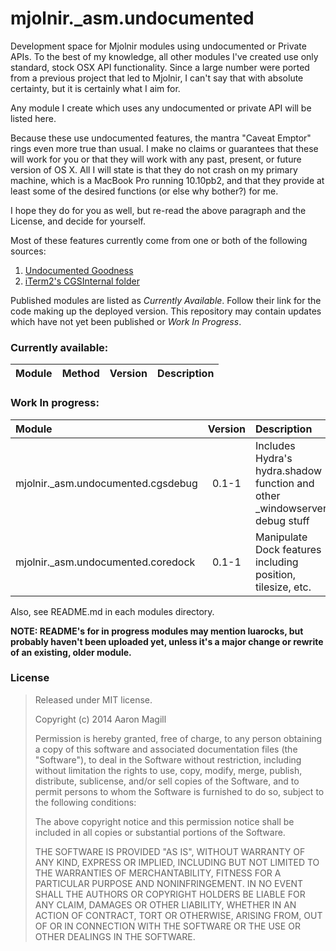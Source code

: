 mjolnir._asm.undocumented
=========================

Development space  for Mjolnir modules using undocumented or Private APIs.  To the best of my knowledge, all other modules I've created use only standard, stock OSX API functionality.  Since a large number were ported from a previous project that led to Mjolnir, I can't say that with absolute certainty, but it is certainly what I aim for.

Any module I create which uses any undocumented or private API will be listed here.

Because these use undocumented features, the mantra "Caveat Emptor" rings even more true than usual.  I make no claims or guarantees that these will work for you or that they will work with any past, present, or future version of OS X.  All I will state is that they do not crash on my primary machine, which is a MacBook Pro running 10.10pb2, and that they provide at least some of the desired functions (or else why bother?) for me.

I hope they do for you as well, but re-read the above paragraph and the License, and decide for yourself.

Most of these features currently come from one or both of the following sources:

 1. [Undocumented Goodness](https://code.google.com/p/undocumented-goodness/)
 2. [iTerm2's CGSInternal folder](https://github.com/gnachman/iterm2)

Published modules are listed as *Currently Available*.  Follow their link for the code making up the deployed version.  This repository may contain updates which have not yet been published or *Work In Progress*.

### Currently available:

|Module                                                       | Method   | Version | Description                                          |
|:------------------------------------------------------------|:---------|:-------:|:-----------------------------------------------------|

### Work In progress:

|Module                                            | Version | Description                                                                |
|:-------------------------------------------------|:-------:|:---------------------------------------------------------------------------|
|mjolnir._asm.undocumented.cgsdebug                | 0.1-1   | Includes Hydra's hydra.shadow function and other _windowserver debug stuff |
|mjolnir._asm.undocumented.coredock                | 0.1-1   | Manipulate Dock features including position, tilesize, etc.                |

Also, see README.md in each modules directory.

**NOTE: README's for in progress modules may mention luarocks, but probably haven't been uploaded yet, unless it's a major change or rewrite of an existing, older module.**

### License

> Released under MIT license.
>
> Copyright (c) 2014 Aaron Magill
>
> Permission is hereby granted, free of charge, to any person obtaining a copy of this software and associated documentation files (the "Software"), to deal in the Software without restriction, including without limitation the rights to use, copy, modify, merge, publish, distribute, sublicense, and/or sell copies of the Software, and to permit persons to whom the Software is furnished to do so, subject to the following conditions:
>
> The above copyright notice and this permission notice shall be included in all copies or substantial portions of the Software.
>
> THE SOFTWARE IS PROVIDED "AS IS", WITHOUT WARRANTY OF ANY KIND, EXPRESS OR IMPLIED, INCLUDING BUT NOT LIMITED TO THE WARRANTIES OF MERCHANTABILITY, FITNESS FOR A PARTICULAR PURPOSE AND NONINFRINGEMENT. IN NO EVENT SHALL THE AUTHORS OR COPYRIGHT HOLDERS BE LIABLE FOR ANY CLAIM, DAMAGES OR OTHER LIABILITY, WHETHER IN AN ACTION OF CONTRACT, TORT OR OTHERWISE, ARISING FROM, OUT OF OR IN CONNECTION WITH THE SOFTWARE OR THE USE OR OTHER DEALINGS IN THE SOFTWARE.
>
